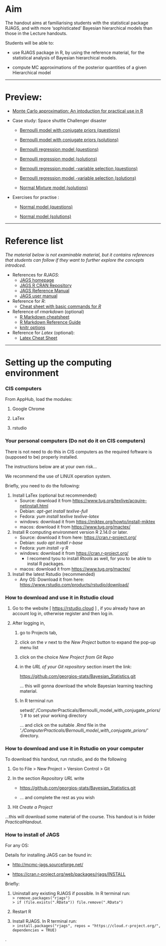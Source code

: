 Aim
===

The handout aims at familiarising students with the statistical package
RJAGS, and with more ‘sophisticated’ Bayesian hierarchical models than
those in the Lecture handouts.

Students will be able to:

-   use RJAGS package in R, by using the reference material, for the
    statistical analysis of Bayesian hierarchical models.

-   compute MC approximations of the posterior quantities of a given
    Hierarchical model

------------------------------------------------------------------------

Preview:
========

-   [Monte Carlo approximation: An intoduction for practical use in
    R](http://htmlpreview.github.io/?https://github.com/georgios-stats/Bayesian_Statistics/blob/master/ComputerPracticals/Monte_Carlo_approximation/MCapproximators.nb.html)

-   Case study: Space shuttle Challenger disaster

    -   [Bernoulli model with conjugate priors
        (questions)](http://htmlpreview.github.io/?https://github.com/georgios-stats/Bayesian_Statistics/blob/master/ComputerPracticals/Bernoulli_model_with_conjugate_priors/BernoulliModel_practical.nb.html)

    -   [Bernoulli model with conjugate priors
        (solutions)](http://htmlpreview.github.io/?https://github.com/georgios-stats/Bayesian_Statistics/blob/master/ComputerPracticals/Bernoulli_model_with_conjugate_priors/BernoulliModel_full.nb.html)

    -   [Bernoulli regression model
        (questions)](http://htmlpreview.github.io/?https://github.com/georgios-stats/Bayesian_Statistics/blob/master/ComputerPracticals/Bernoulli_regression_model/BernoulliRegressionModel_practical.nb.html)

    -   [Bernoulli regression model
        (solutions)](http://htmlpreview.github.io/?https://github.com/georgios-stats/Bayesian_Statistics/blob/master/ComputerPracticals/Bernoulli_regression_model/BernoulliRegressionModel_full.nb.html)

    -   [Bernoulli regression model -variable selection
        (questions)](http://htmlpreview.github.io/?https://github.com/georgios-stats/Bayesian_Statistics/blob/master/ComputerPracticals/Bernoulli_regression_model_variable_selection/BernoulliRegressionModelVS_practical.nb.html)

    -   [Bernoulli regression model -variable selection
        (solutions)](http://htmlpreview.github.io/?https://github.com/georgios-stats/Bayesian_Statistics/blob/master/ComputerPracticals/Bernoulli_regression_model_variable_selection/BernoulliRegressionModelVS_full.nb.html)

    -   [Normal Mixture model
        (solutions)](http://htmlpreview.github.io/?https://github.com/georgios-stats/Bayesian_Statistics/blob/master/ComputerPracticals/Normal_Mixture_model/BayesianNormalMixtureModel.nb.html)

-   Exercises for practise :

    -   [Normal model
        (questions)](http://htmlpreview.github.io/?https://github.com/georgios-stats/Bayesian_Statistics/blob/master/ComputerPracticals/Normal_model_with_conjugate_priors/NormalModel_practical.nb.html)

    -   [Normal model
        (solutions)](http://htmlpreview.github.io/?https://github.com/georgios-stats/Bayesian_Statistics/blob/master/ComputerPracticals/Normal_model_with_conjugate_priors/NormalModel_full.nb.html)

------------------------------------------------------------------------

Reference list
==============

*The material below is not examinable material, but it contains
references that students can follow if they want to further explore the
concepts introdced.*

-   References for *RJAGS*:
    -   [JAGS homepage](http://mcmc-jags.sourceforge.net)  
    -   [JAGS R CRAN
        Repository](https://cran.r-project.org/web/packages/rjags/index.html)  
    -   [JAGS Reference
        Manual](https://cran.r-project.org/web/packages/rjags/rjags.pdf)  
    -   [JAGS user
        manual](https://sourceforge.net/projects/mcmc-jags/files/Manuals/4.x/jags_user_manual.pdf/download)
-   Reference for *R*:
    -   [Cheat sheet with basic commands for
        *R*](https://www.rstudio.com/wp-content/uploads/2016/10/r-cheat-sheet-3.pdf)
-   Reference of *rmarkdown* (optional)
    -   [R Markdown
        cheatsheet](https://www.rstudio.com/wp-content/uploads/2016/03/rmarkdown-cheatsheet-2.0.pdf)  
    -   [R Markdown Reference
        Guide](http://442r58kc8ke1y38f62ssb208-wpengine.netdna-ssl.com/wp-content/uploads/2015/03/rmarkdown-reference.pdf)  
    -   [knitr options](https://yihui.name/knitr/options)
-   Reference for *Latex* (optional):
    -   [Latex Cheat
        Sheet](https://wch.github.io/latexsheet/latexsheet-a4.pdf)

------------------------------------------------------------------------

Setting up the computing environment
====================================

### CIS computers

From AppHub, load the modules:

1.  Google Chrome

2.  LaTex

3.  rstudio

### Your personal computers (Do not do it on CIS computers)

There is not need to do this in CIS computers as the required foftware
is (supposed to be) properly installed.

The instructions below are at your own risk…

We recommend the use of LINUX operation system.

Briefly, you need to do the following:

1.  Install LaTex (optional but recommended)
    -   Source: download it from
        <https://www.tug.org/texlive/acquire-netinstall.html>
    -   Debian: *apt-get install texlive-full*  
    -   Fedora: *yum install texlive texlive-latex*  
    -   windows: download it from
        <https://miktex.org/howto/install-miktex>
    -   macos: download it from <https://www.tug.org/mactex/>
2.  Install R computing environment version R 2.14.0 or later.
    -   Source: download it from here: <https://cran.r-project.org/>  
    -   Debian: *sudo apt install r-base*  
    -   Fedora: *yum install -y R*  
    -   windows: download it from <https://cran.r-project.org/>
        -   I recomend tyou to install *Rtools* as well, for you to be
            able to instal R packages.  
    -   macos: download it from <https://www.tug.org/mactex/>
3.  Install the latest Rstudio (recommended)
    -   Any OS: Download it from here:
        <https://www.rstudio.com/products/rstudio/download/>

### How to download and use it in Rstudio cloud 

1. Go to the website [ <https://rstudio.cloud> ] , if you already have an account log in, otherwise register and then log in.  

2. After logging in,  
    
    1. go to Projects tab, 
    
    2. click on the *v* next to the *New Project* button to expand the pop-up menu list  
    
    3. click on the choice *New Project from Git Repo*  
    
    4. in the *URL of your Git repository* section insert the link: 
        
        <https://github.com/georgios-stats/Bayesian_Statistics.git> 
        
        ... this will gonna download the whole Bayesian learning teaching material.  
    
    5. In R terminal run  
        
        setwd('./ComputerPracticals/Bernoulli_model_with_conjugate_priors/') # to set your working directory  
        
        ... and click on the suitable *.Rmd* file in the *'./ComputerPracticals/Bernoulli_model_with_conjugate_priors/'* directory.  

### How to download and use it in Rstudio on your computer

To download this handout, run rstudio, and do the following

1.  Go to File &gt; New Project &gt; Version Control &gt; Git

2.  In the section *Repository URL* write
    
    + <https://github.com/georgios-stats/Bayesian_Statistics.git>
    
    + ... and complete the rest as you wish

3.  Hit *Create a Project*

…this will download some material of the course. This handout is in
folder *PracticalHandout*.


### How to install of JAGS

For any OS:

Details for installing JAGS can be found in:

-   <http://mcmc-jags.sourceforge.net/>

-   <https://cran.r-project.org/web/packages/rjags/INSTALL>

Briefly:

1.  Uninstall any existing RJAGS if possible. In R terminal run:  
    `> remove.packages("rjags")`  
    `> if (file.exists(".RData")) file.remove(".RData")`

2.  Restart R

3.  Install RJAGS. In R terminal run:  
    `> install.packages("rjags", repos = "https://cloud.r-project.org/", dependencies = TRUE)`


.
